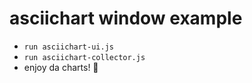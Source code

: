 # asciichart window example

* `run asciichart-ui.js`
* `run asciichart-collector.js`
* enjoy da charts! 🎉